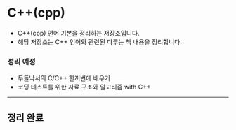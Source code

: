 # C++(cpp)

* C++(cpp) 언어 기본을 정리하는 저장소입니다. 
* 해당 저장소는 C++ 언어와 관련된 다루는 책 내용을 정리합니다.

### 정리 예정

* 두들낙서의 C/C++ 한꺼번에 배우기
* 코딩 테스트를 위한 자료 구조와 알고리즘 with C++

------------

## 정리 완료


